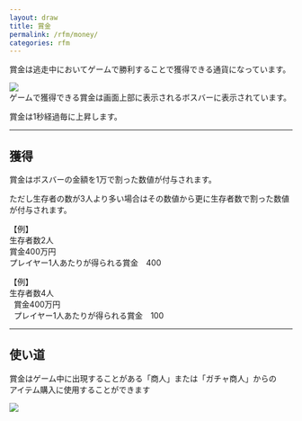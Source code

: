 ```yaml
---
layout: draw
title: 賞金
permalink: /rfm/money/
categories: rfm
---
```


賞金は逃走中においてゲームで勝利することで獲得できる通貨になっています。  

<a><img src="http://web.njj12.net/public/images/money.png"></a><br>
ゲームで獲得できる賞金は画面上部に表示されるボスバーに表示されています。  

賞金は1秒経過毎に上昇します。
  
----------------------------------------------

## 獲得  
賞金はボスバーの金額を1万で割った数値が付与されます。  
  
ただし生存者の数が3人より多い場合はその数値から更に生存者数で割った数値が付与されます。


【例】  
生存者数2人<br>
賞金400万円<br>
プレイヤー1人あたりが得られる賞金　400<br>
  
【例】  
生存者数4人<br>   
賞金400万円<br>  
プレイヤー1人あたりが得られる賞金　100<br>

------------------------------------------------

## 使い道  
賞金はゲーム中に出現することがある「商人」または「ガチャ商人」からの  
アイテム購入に使用することができます  

<a><img src="http://web.njj12.net/public/images/shop.png"></a><br>

